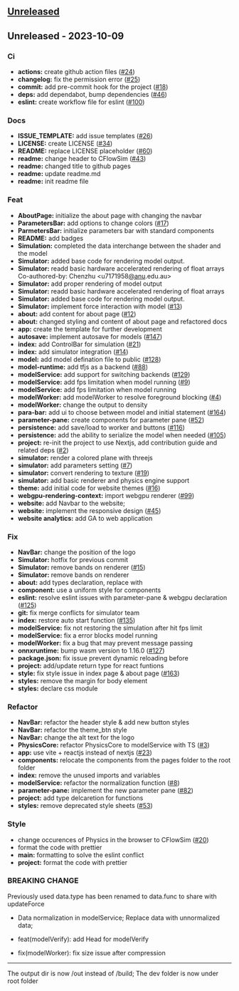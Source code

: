 <a name="unreleased"></a>
## [Unreleased]


<a name="Unreleased"></a>
## Unreleased - 2023-10-09
### Ci
- **actions:** create github action files ([#24](https://github.com/techlauncher-mlai-edge-physics/physics_in_the_browser/issues/24))
- **changelog:** fix the permission error ([#25](https://github.com/techlauncher-mlai-edge-physics/physics_in_the_browser/issues/25))
- **commit:** add pre-commit hook for the project ([#18](https://github.com/techlauncher-mlai-edge-physics/physics_in_the_browser/issues/18))
- **deps:** add dependabot, bump dependencies ([#46](https://github.com/techlauncher-mlai-edge-physics/physics_in_the_browser/issues/46))
- **eslint:** create workflow file for eslint ([#100](https://github.com/techlauncher-mlai-edge-physics/physics_in_the_browser/issues/100))

### Docs
- **ISSUE_TEMPLATE:** add issue templates ([#26](https://github.com/techlauncher-mlai-edge-physics/physics_in_the_browser/issues/26))
- **LICENSE:** create LICENSE ([#34](https://github.com/techlauncher-mlai-edge-physics/physics_in_the_browser/issues/34))
- **README:** replace LICENSE placeholder ([#60](https://github.com/techlauncher-mlai-edge-physics/physics_in_the_browser/issues/60))
- **readme:** change header to CFlowSim ([#43](https://github.com/techlauncher-mlai-edge-physics/physics_in_the_browser/issues/43))
- **readme:** changed title to github pages
- **readme:** update readme.md
- **readme:** init readme file

### Feat
- **AboutPage:** initialize the about page with changing the navbar
- **ParametersBar:** add options to change colors ([#17](https://github.com/techlauncher-mlai-edge-physics/physics_in_the_browser/issues/17))
- **ParmetersBar:** initialize parameters bar with standard components
- **README:** add badges
- **Simulation:** completed the data interchange between the shader and the model
- **Simulator:** added base code for rendering model output.
- **Simulator:** readd basic hardware accelerated rendering of float arrays Co-authored-by: Chenzhu <u7171958[@anu](https://github.com/anu).edu.au>
- **Simulator:** add proper rendering of model output
- **Simulator:** readd basic hardware accelerated rendering of float arrays
- **Simulator:** added base code for rendering model output.
- **Simulator:** implement force interaction with model ([#13](https://github.com/techlauncher-mlai-edge-physics/physics_in_the_browser/issues/13))
- **about:** add content for about page ([#12](https://github.com/techlauncher-mlai-edge-physics/physics_in_the_browser/issues/12))
- **about:** changed styling and content of about page and refactored docs
- **app:** create the template for further development
- **autosave:** implement autosave for models ([#147](https://github.com/techlauncher-mlai-edge-physics/physics_in_the_browser/issues/147))
- **index:** add ControlBar for simulation ([#21](https://github.com/techlauncher-mlai-edge-physics/physics_in_the_browser/issues/21))
- **index:** add simulator integration ([#14](https://github.com/techlauncher-mlai-edge-physics/physics_in_the_browser/issues/14))
- **model:** add model defination file to public ([#128](https://github.com/techlauncher-mlai-edge-physics/physics_in_the_browser/issues/128))
- **model-runtime:** add tfjs as a backend ([#88](https://github.com/techlauncher-mlai-edge-physics/physics_in_the_browser/issues/88))
- **modelService:** add support for switching backends ([#129](https://github.com/techlauncher-mlai-edge-physics/physics_in_the_browser/issues/129))
- **modelService:** add fps limitation when model running ([#9](https://github.com/techlauncher-mlai-edge-physics/physics_in_the_browser/issues/9))
- **modelService:** add fps limitation when model running
- **modelWorker:** add modelWorker to resolve foreground blocking ([#4](https://github.com/techlauncher-mlai-edge-physics/physics_in_the_browser/issues/4))
- **modelWorker:** change the output to density
- **para-bar:** add ui to choose between model and initial statement ([#164](https://github.com/techlauncher-mlai-edge-physics/physics_in_the_browser/issues/164))
- **parameter-pane:** create components for parameter pane ([#52](https://github.com/techlauncher-mlai-edge-physics/physics_in_the_browser/issues/52))
- **persistence:** add save/load to worker and buttons ([#116](https://github.com/techlauncher-mlai-edge-physics/physics_in_the_browser/issues/116))
- **persistence:** add the ability to serialize the model when needed ([#105](https://github.com/techlauncher-mlai-edge-physics/physics_in_the_browser/issues/105))
- **project:** re-init the project to use Nextjs, add contribution guide and related deps ([#2](https://github.com/techlauncher-mlai-edge-physics/physics_in_the_browser/issues/2))
- **simulator:** render a colored plane with threejs
- **simulator:** add parameters setting ([#7](https://github.com/techlauncher-mlai-edge-physics/physics_in_the_browser/issues/7))
- **simulator:** convert rendering to texture ([#19](https://github.com/techlauncher-mlai-edge-physics/physics_in_the_browser/issues/19))
- **simulator:** add basic renderer and physics engine support
- **theme:** add initial code for website themes ([#16](https://github.com/techlauncher-mlai-edge-physics/physics_in_the_browser/issues/16))
- **webgpu-rendering-context:** import webgpu renderer ([#99](https://github.com/techlauncher-mlai-edge-physics/physics_in_the_browser/issues/99))
- **website:** add Navbar to the website;
- **website:** implement the responsive design ([#45](https://github.com/techlauncher-mlai-edge-physics/physics_in_the_browser/issues/45))
- **website analytics:** add GA to web application

### Fix
- **NavBar:** change the position of the logo
- **Simulator:** hotfix for previous commit
- **Simulator:** remove bands on renderer ([#15](https://github.com/techlauncher-mlai-edge-physics/physics_in_the_browser/issues/15))
- **Simulator:** remove bands on renderer
- **about:** add types declaration, replace <a> with <Link>
- **component:** use a uniform style for components
- **eslint:** resolve eslint issues with parameter-pane & webgpu declaration ([#125](https://github.com/techlauncher-mlai-edge-physics/physics_in_the_browser/issues/125))
- **git:** fix merge conflicts for simulator team
- **index:** restore auto start function ([#135](https://github.com/techlauncher-mlai-edge-physics/physics_in_the_browser/issues/135))
- **modelService:** fix not restoring the simulation after hit fps limit
- **modelService:** fix a error blocks model running
- **modelWorker:** fix a bug that may prevent message passing
- **onnxruntime:** bump wasm version to 1.16.0 ([#127](https://github.com/techlauncher-mlai-edge-physics/physics_in_the_browser/issues/127))
- **package.json:** fix issue prevent dynamic reloading before
- **project:** add/update return type for react funtions
- **style:** fix style issue in index page & about page ([#163](https://github.com/techlauncher-mlai-edge-physics/physics_in_the_browser/issues/163))
- **styles:** remove the margin for body element
- **styles:** declare css module

### Refactor
- **NavBar:** refactor the header style & add new button styles
- **NavBar:** refactor the theme_btn style
- **NavBar:** change the alt text for the logo
- **PhysicsCore:** refactor PhysicsCore to modelService with TS ([#3](https://github.com/techlauncher-mlai-edge-physics/physics_in_the_browser/issues/3))
- **app:** use vite + reactjs instead of nextjs ([#23](https://github.com/techlauncher-mlai-edge-physics/physics_in_the_browser/issues/23))
- **components:** relocate the components from the pages folder to the root folder
- **index:** remove the unused imports and variables
- **modelService:** refactor the normalization function ([#8](https://github.com/techlauncher-mlai-edge-physics/physics_in_the_browser/issues/8))
- **parameter-pane:** implement the new parameter pane ([#82](https://github.com/techlauncher-mlai-edge-physics/physics_in_the_browser/issues/82))
- **project:** add type delcaretion for functions
- **styles:** remove deprecated style sheets ([#53](https://github.com/techlauncher-mlai-edge-physics/physics_in_the_browser/issues/53))

### Style
- change occurences of Physics in the browser to CFlowSim ([#20](https://github.com/techlauncher-mlai-edge-physics/physics_in_the_browser/issues/20))
- format the code with prettier
- **main:** formatting to solve the eslint conflict
- **project:**  format the code with prettier

### BREAKING CHANGE

Previously used data.type has been renamed to data.func
to share with updateForce

* Data normalization in modelService;
Replace data with unnormalized data;

* feat(modelVerify): add Head for modelVerify

* fix(modelWorker): fix size issue after compression

---------

The output dir is now /out instead of /build; The dev folder is now under root folder


[Unreleased]: https://github.com/techlauncher-mlai-edge-physics/physics_in_the_browser/compare/Unreleased...HEAD
